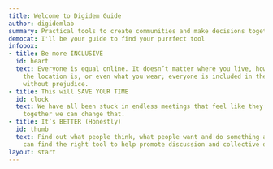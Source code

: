 ```yaml
---
title: Welcome to Digidem Guide
author: digidemlab
summary: Practical tools to create communities and make decisions together.
democat: I'll be your guide to find your purrfect tool
infobox:
- title: Be more INCLUSIVE
  id: heart
  text: Everyone is equal online. It doesn’t matter where you live, how accessible
    the location is, or even what you wear; everyone is included in the discussion
    without prejudice.
- title: This will SAVE YOUR TIME
  id: clock
  text: We have all been stuck in endless meetings that feel like they’re going nowhere;
    together we can change that.
- title: It’s BETTER (Honestly)
  id: thumb
  text: Find out what people think, what people want and do something about it. We
    can find the right tool to help promote discussion and collective decisions.
layout: start
---
```

